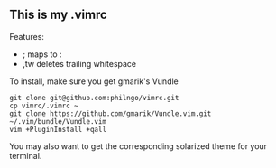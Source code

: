 This is my .vimrc
-----------------

Features:

- ; maps to :
- ,tw deletes trailing whitespace

To install, make sure you get gmarik's Vundle

    git clone git@github.com:philngo/vimrc.git
    cp vimrc/.vimrc ~
    git clone https://github.com/gmarik/Vundle.vim.git ~/.vim/bundle/Vundle.vim
    vim +PluginInstall +qall

You may also want to get the corresponding solarized theme for your terminal.
